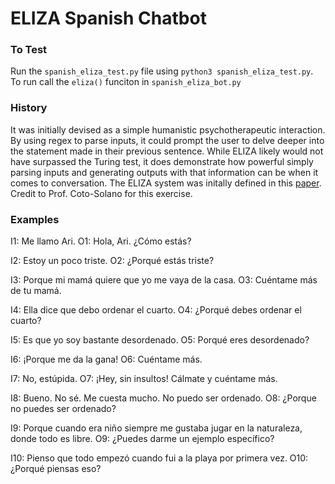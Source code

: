 # ELIZA Spanish Chatbot

### To Test 
Run the `spanish_eliza_test.py` file using `python3 spanish_eliza_test.py`. 
To run call the `eliza()` funciton in `spanish_eliza_bot.py`

### History 

It was initially devised as a simple humanistic psychotherapeutic interaction. By using regex to parse inputs, it could prompt the user to delve deeper into the statement made in their previous sentence. While ELIZA likely would not have surpassed the Turing test, it does demonstrate how powerful simply parsing inputs and generating outputs with that information can be when it comes to conversation. The ELIZA system was initally defined in this [paper](https://dl.acm.org/doi/10.1145/365153.365168). Credit to Prof. Coto-Solano for this exercise. 

### Examples 
I1: Me llamo Ari.
O1: Hola, Ari. ¿Cómo estás?

I2: Estoy un poco triste.
O2: ¿Porqué estás triste?

I3: Porque mi mamá quiere que yo me vaya de la casa.
O3: Cuéntame más de tu mamá.

I4: Ella dice que debo ordenar el cuarto. 
O4: ¿Porqué debes ordenar el cuarto?

I5: Es que yo soy bastante desordenado. 
O5: Porqué eres desordenado?

I6: ¡Porque me da la gana!
O6: Cuéntame más.

I7: No, estúpida.
O7: ¡Hey, sin insultos! Cálmate y cuéntame más.

I8: Bueno. No sé. Me cuesta mucho. No puedo ser ordenado.
O8: ¿Porque no puedes ser ordenado?

I9: Porque cuando era niño siempre me gustaba jugar en la naturaleza, donde todo es libre.
O9: ¿Puedes darme un ejemplo específico?

I10: Pienso que todo empezó cuando fui a la playa por primera vez.
O10: ¿Porqué piensas eso?
